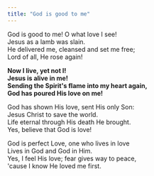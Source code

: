 ```yaml
---
title: "God is good to me"
---
```


God is good to me! O what love I see!   
Jesus as a lamb was slain.   
He delivered me, cleansed and set me free;   
Lord of all, He rose again!

**Now I live, yet not I!   
Jesus is alive in me!   
Sending the Spirit's flame into my heart again,   
God has poured His love on me!**

God has shown His love, sent His only Son:   
Jesus Christ to save the world.   
Life eternal through His death He brought.   
Yes, believe that God is love!

God is perfect Love, one who lives in love   
Lives in God and God in Him.   
Yes, I feel His love; fear gives way to peace,   
'cause I know He loved me first.